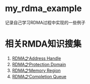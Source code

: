 # my_rdma_example
记录自己学习RDMA过程中实现的一些例子



# 相关RMDA知识搜集
1. [RDMA之Address Handle](https://zhuanlan.zhihu.com/p/163552044)
2. [RDMA之Protection Domain](https://zhuanlan.zhihu.com/p/159493100)
3. [RDMA之Memory Region](https://zhuanlan.zhihu.com/p/156975042)
4. [RDMA之Completion Queue](https://zhuanlan.zhihu.com/p/259650980)
